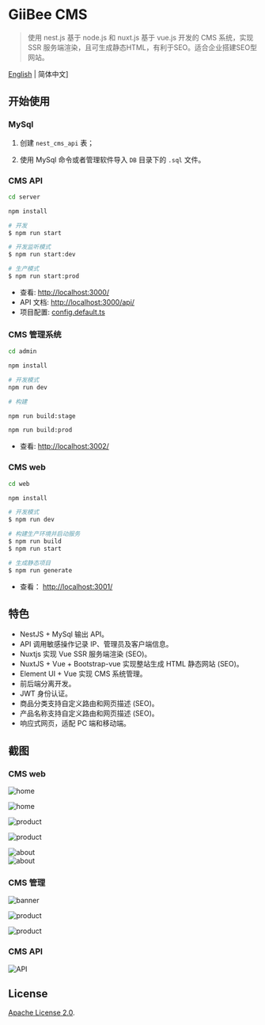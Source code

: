 # GiiBee CMS

> 使用 nest.js 基于 node.js 和 nuxt.js 基于 vue.js 开发的 CMS 系统，实现 SSR 服务端渲染，且可生成静态HTML，有利于SEO。适合企业搭建SEO型网站。

[English](./README.md) | 简体中文]


## 开始使用

### MySql

1. 创建 `nest_cms_api` 表；

2. 使用 MySql 命令或者管理软件导入 `DB` 目录下的 `.sql` 文件。

### CMS API

```bash
cd server

npm install 

# 开发
$ npm run start

# 开发监听模式
$ npm run start:dev

# 生产模式
$ npm run start:prod
```

* 查看: [http://localhost:3000/](http://localhost:3000/)
* API 文档: [http://localhost:3000/api/](http://localhost:3000/api/)
* 项目配置: [config.default.ts](server/config/config.default.ts)

### CMS 管理系统

```bash
cd admin

npm install 

# 开发模式
npm run dev

# 构建

npm run build:stage

npm run build:prod
```

* 查看: [http://localhost:3002/](http://localhost:3002/)


### CMS web

```bash
cd web

npm install 

# 开发模式
$ npm run dev

# 构建生产环境并启动服务
$ npm run build
$ npm run start

# 生成静态项目
$ npm run generate
```

* 查看： [http://localhost:3001/](http://localhost:3001/)


## 特色

* NestJS + MySql 输出 API。
* API 调用敏感操作记录 IP、管理员及客户端信息。
* Nuxtjs 实现 Vue  SSR 服务端渲染 (SEO)。
* NuxtJS + Vue + Bootstrap-vue 实现整站生成 HTML 静态网站 (SEO)。
* Element UI + Vue 实现 CMS 系统管理。
* 前后端分离开发。
* JWT 身份认证。
* 商品分类支持自定义路由和网页描述 (SEO)。
* 产品名称支持自定义路由和网页描述 (SEO)。
* 响应式网页，适配 PC 端和移动端。

## 截图

### CMS web
![home](screenshot/web/mobile-home.png)    

![home](screenshot/web/home.jpg)    

![product](screenshot/web/mobile-product.png)    

![product](screenshot/web/product.jpg)    

![about](screenshot/web/mobile-about.png)    
![about](screenshot/web/about.jpg)    

### CMS 管理

![banner](screenshot/admin/banner.png)    

![product](screenshot/admin/product-create.png)    

![product](screenshot/admin/product.png)    

### CMS  API

![API](screenshot/server/api.jpg)    

## License

[Apache License 2.0](LICENSE).
